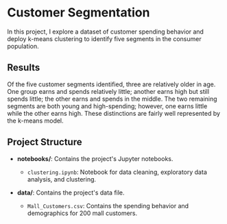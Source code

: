 # Customer Segmentation

In this project, I explore a dataset of customer spending behavior and deploy k-means clustering to identify five segments in the consumer population.

## Results
Of the five customer segments identified, three are relatively older in age. One group earns and spends relatively little; another earns high but still spends little; the other earns and spends in the middle. The two remaining segments are both young and high-spending; however, one earns little while the other earns high. These distinctions are fairly well represented by the k-means model.

## Project Structure

- **notebooks/**: Contains the project's Jupyter notebooks.
  - `clustering.ipynb`: Notebook for data cleaning, exploratory data analysis, and clustering.

- **data/**: Contains the project's data file.
  - `Mall_Customers.csv`: Contains the spending behavior and demographics for 200 mall customers.